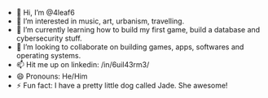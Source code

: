 - 👋 Hi, I’m @4leaf6
- 👀 I’m interested in music, art, urbanism, travelling.
- 🌱 I’m currently learning how to build my first game, build a database and cybersecurity stuff.
- 💞️ I’m looking to collaborate on building games, apps, softwares and operating systems.
- 📫 Hit me up on linkedin: /in/6uil43rm3/
- 😄 Pronouns: He/Him
- ⚡ Fun fact: I have a pretty little dog called Jade. She awesome!

<!---
4leaf6/4leaf6 is a ✨ special ✨ repository because its `README.md` (this file) appears on your GitHub profile.
You can click the Preview link to take a look at your changes.
--->
